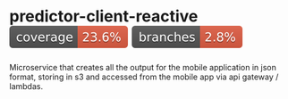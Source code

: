 # predictor-client-reactive ![Coverage](../.github/badges/client-coverage.svg) ![Branches](../.github/badges/client-branches.svg)

Microservice that creates all the output for the mobile application in json format, storing in s3 and accessed from the mobile app via api gateway / lambdas.

